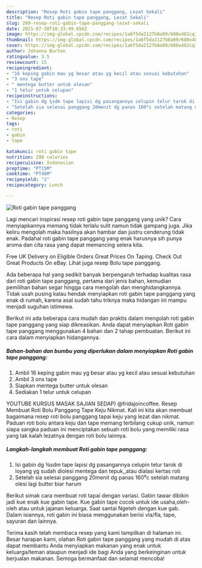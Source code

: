 ```yaml
---
description: "Resep Roti gabin tape panggang, Lezat Sekali"
title: "Resep Roti gabin tape panggang, Lezat Sekali"
slug: 269-resep-roti-gabin-tape-panggang-lezat-sekali
date: 2021-07-30T18:33:49.656Z
image: https://img-global.cpcdn.com/recipes/1a6f5da2127b8a09/680x482cq70/roti-gabin-tape-panggang-foto-resep-utama.jpg
thumbnail: https://img-global.cpcdn.com/recipes/1a6f5da2127b8a09/680x482cq70/roti-gabin-tape-panggang-foto-resep-utama.jpg
cover: https://img-global.cpcdn.com/recipes/1a6f5da2127b8a09/680x482cq70/roti-gabin-tape-panggang-foto-resep-utama.jpg
author: Johanna Burton
ratingvalue: 3.5
reviewcount: 15
recipeingredient:
- "16 keping gabin mau yg besar atau yg kecil atau sesuai kebutuhan"
- "3 ons tape"
- " mentega butter untuk olesan"
- "1 telur untuk celupan"
recipeinstructions:
- "Isi gabin dg ¾sdm tape lapisi dg pasangannya celupin telur tarok di loyang yg sudah diolesi mentega dan tepuk,,atau dialasi kertas roti"
- "Setelah sia selesai panggang 20menit dg panas 160⁰c setelah matang olesi lagi butter biar harum"
categories:
- Resep
tags:
- roti
- gabin
- tape

katakunci: roti gabin tape 
nutrition: 298 calories
recipecuisine: Indonesian
preptime: "PT15M"
cooktime: "PT46M"
recipeyield: "2"
recipecategory: Lunch

---
```



![Roti gabin tape panggang](https://img-global.cpcdn.com/recipes/1a6f5da2127b8a09/680x482cq70/roti-gabin-tape-panggang-foto-resep-utama.jpg)

Lagi mencari inspirasi resep roti gabin tape panggang yang unik? Cara menyiapkannya memang tidak terlalu sulit namun tidak gampang juga. Jika keliru mengolah maka hasilnya akan hambar dan justru cenderung tidak enak. Padahal roti gabin tape panggang yang enak harusnya sih punya aroma dan cita rasa yang dapat memancing selera kita.

Free UK Delivery on Eligible Orders Great Prices On Taping. Check Out Great Products On eBay. Lihat juga resep Bolu tape panggang.

Ada beberapa hal yang sedikit banyak berpengaruh terhadap kualitas rasa dari roti gabin tape panggang, pertama dari jenis bahan, kemudian pemilihan bahan segar hingga cara mengolah dan menghidangkannya. Tidak usah pusing kalau hendak menyiapkan roti gabin tape panggang yang enak di rumah, karena asal sudah tahu triknya maka hidangan ini mampu menjadi suguhan istimewa.


Berikut ini ada beberapa cara mudah dan praktis dalam mengolah roti gabin tape panggang yang siap dikreasikan. Anda dapat menyiapkan Roti gabin tape panggang menggunakan 4 bahan dan 2 tahap pembuatan. Berikut ini cara dalam menyiapkan hidangannya.

<!--inarticleads1-->

##### Bahan-bahan dan bumbu yang diperlukan dalam menyiapkan Roti gabin tape panggang:

1. Ambil 16 keping gabin mau yg besar atau yg kecil atau sesuai kebutuhan
1. Ambil 3 ons tape
1. Siapkan  mentega butter untuk olesan
1. Sediakan 1 telur untuk celupan


YOUTUBE KURSUS MASAK SAJIAN SEDAP) @fridajoincoffee. Resep Membuat Roti Bolu Panggang Tape Keju Nikmat. Kali ini kita akan membuat bagaimana resep roti bolu panggang tapai keju yang lezat dan nikmat. Paduan roti bolu antara keju dan tape memang terbilang cukup unik, namun siapa sangka paduan ini menciptakan sebuah roti bolu yang memiliki rasa yang tak kalah lezatnya dengan roti bolu lainnya. 

<!--inarticleads2-->

##### Langkah-langkah membuat Roti gabin tape panggang:

1. Isi gabin dg ¾sdm tape lapisi dg pasangannya celupin telur tarok di loyang yg sudah diolesi mentega dan tepuk,,atau dialasi kertas roti
1. Setelah sia selesai panggang 20menit dg panas 160⁰c setelah matang olesi lagi butter biar harum


Berikut simak cara membuat roti tapai dengan variasi. Gabin tawar dibikin jadi kue enak kue gabin tape. Kue gabin tape cocok untuk ide usaha,oleh-oleh atau untuk jajanan keluarga. Saat santai Ngeteh dengan kue gab. Dalam isiannya, roti gabin ini biasa menggunakan berisi vla/fla, tape, sayuran dan lainnya. 

Terima kasih telah membaca resep yang kami tampilkan di halaman ini. Besar harapan kami, olahan Roti gabin tape panggang yang mudah di atas dapat membantu Anda menyiapkan makanan yang enak untuk keluarga/teman ataupun menjadi ide bagi Anda yang berkeinginan untuk berjualan makanan. Semoga bermanfaat dan selamat mencoba!
